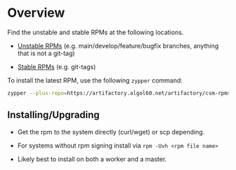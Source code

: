 # Overview

Find the unstable and stable RPMs at the following locations.


* [Unstable RPMs](https://artifactory.algol60.net/artifactory/csm-rpms/hpe/unstable/sle-15sp3/canu/) (e.g. main/develop/feature/bugfix branches, anything that is not a git-tag)


* [Stable RPMs](https://artifactory.algol60.net/artifactory/csm-rpms/hpe/stable/sle-15sp3/canu/) (e.g. git-tags)

To install the latest RPM, use the following `zypper` command:

```bash
zypper --plus-repo=https://artifactory.algol60.net/artifactory/csm-rpms/hpe/stable/sle-15sp3 --no-gpg-checks -n in canu -y
```

## Installing/Upgrading


* Get the rpm to the system directly (curl/wget) or scp depending.


* For systems without rpm signing install via `rpm -Uvh <rpm file name>`


* Likely best to install on both a worker and a master.
